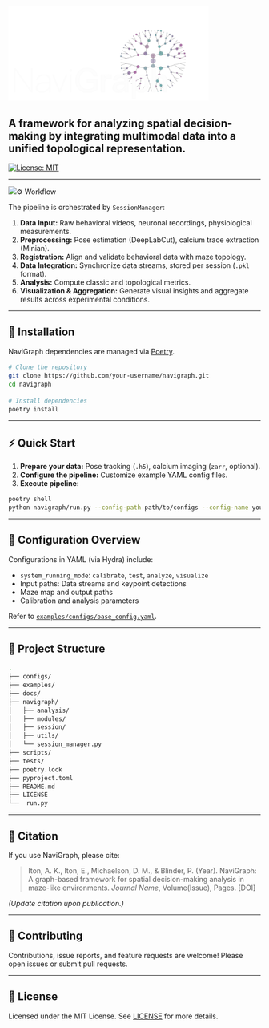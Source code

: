 <p align="left">
  <img src="/docs/images/NaviGraph_logo_white_noback.png" alt="NaviGraph Logo" width="400"/>
</p>

## A framework for analyzing spatial decision-making by integrating multimodal data into a unified topological representation.

[![License: MIT](https://img.shields.io/badge/License-MIT-yellow.svg)](https://opensource.org/licenses/MIT)
<!-- Add additional badges: PyPI, build status, coverage -->

---

<p align="left">
  <img src="/docs/images/software_pipeline.png)  

---

## ⚙️ Workflow

The pipeline is orchestrated by `SessionManager`:

1. **Data Input:** Raw behavioral videos, neuronal recordings, physiological measurements.
2. **Preprocessing:** Pose estimation (DeepLabCut), calcium trace extraction (Minian).
3. **Registration:** Align and validate behavioral data with maze topology.
4. **Data Integration:** Synchronize data streams, stored per session (`.pkl` format).
5. **Analysis:** Compute classic and topological metrics.
6. **Visualization & Aggregation:** Generate visual insights and aggregate results across experimental conditions.

---

## 🚀 Installation

NaviGraph dependencies are managed via [Poetry](https://python-poetry.org/).

```bash
# Clone the repository
git clone https://github.com/your-username/navigraph.git
cd navigraph

# Install dependencies
poetry install
```

---

## ⚡ Quick Start

1. **Prepare your data:** Pose tracking (`.h5`), calcium imaging (`zarr`, optional).
2. **Configure the pipeline:** Customize example YAML config files.
3. **Execute pipeline:**

```bash
poetry shell
python navigraph/run.py --config-path path/to/configs --config-name your_config
```

---

## 🔧 Configuration Overview

Configurations in YAML (via Hydra) include:

- `system_running_mode`: `calibrate`, `test`, `analyze`, `visualize`
- Input paths: Data streams and keypoint detections
- Maze map and output paths
- Calibration and analysis parameters

Refer to [`examples/configs/base_config.yaml`](configs/base_config.yaml).

---

## 📁 Project Structure

```bash
.
├── configs/
├── examples/
├── docs/
├── navigraph/
│   ├── analysis/
│   ├── modules/
│   ├── session/
│   ├── utils/
│   └── session_manager.py
├── scripts/
├── tests/
├── poetry.lock
├── pyproject.toml
├── README.md
├── LICENSE
└──  run.py
```

---

## 📄 Citation

If you use NaviGraph, please cite:

> Iton, A. K., Iton, E., Michaelson, D. M., & Blinder, P. (Year). NaviGraph: A graph-based framework for spatial decision-making analysis in maze-like environments. *Journal Name*, Volume(Issue), Pages. [DOI]

*(Update citation upon publication.)*

---

## 🙌 Contributing

Contributions, issue reports, and feature requests are welcome! Please open issues or submit pull requests.

---

## 📜 License

Licensed under the MIT License. See [LICENSE](LICENSE) for more details.
